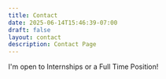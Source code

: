 ```yaml
---
title: Contact
date: 2025-06-14T15:46:39-07:00
draft: false
layout: contact
description: Contact Page
---
```


I'm open to Internships or a Full Time Position!

